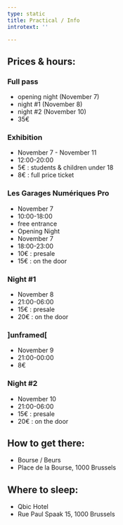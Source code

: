 ```yaml
---
type: static
title: Practical / Info
introtext: ''

---
```

## Prices & hours:

### Full pass

* opening night (November 7)
* night #1 (November 8)
* night #2 (November 10)
* 35€

### Exhibition

* November 7 - November 11
* 12:00-20:00
* 5€ : students & children under 18
* 8€ : full price ticket

### Les Garages Numériques Pro

* November 7
* 10:00-18:00
* free entrance
* Opening Night
* November 7
* 18:00-23:00
* 10€ : presale
* 15€ : on the door

### Night #1

* November 8
* 21:00-06:00
* 15€ : presale
* 20€ : on the door

### \]unframed\[

* November 9
* 21:00-00:00
* 8€

### Night #2

* November 10
* 21:00-06:00
* 15€ : presale
* 20€ : on the door

## How to get there:

* Bourse / Beurs
* Place de la Bourse, 1000 Brussels

## Where to sleep:

* Qbic Hotel
* Rue Paul Spaak 15, 1000 Brussels